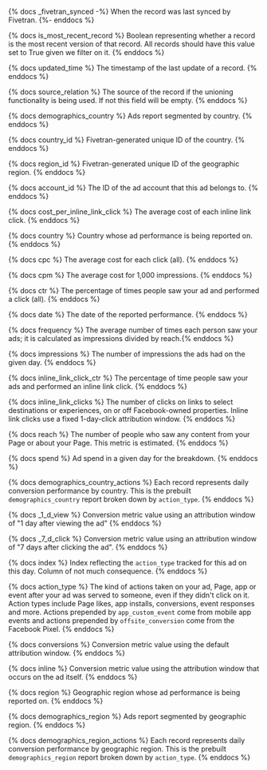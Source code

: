 {% docs _fivetran_synced -%}
When the record was last synced by Fivetran.
{%- enddocs %}

{% docs is_most_recent_record %}
Boolean representing whether a record is the most recent version of that record. All records should have this value set to True given we filter on it.
{% enddocs %}

{% docs updated_time %}
The timestamp of the last update of a record.
{% enddocs %}

{% docs source_relation %}
The source of the record if the unioning functionality is being used. If not this field will be empty.
{% enddocs %}

{% docs demographics_country %} Ads report segmented by country. {% enddocs %}

{% docs country_id %} Fivetran-generated unique ID of the country. {% enddocs %}

{% docs region_id %} Fivetran-generated unique ID of the geographic region. {% enddocs %}

{% docs account_id %} The ID of the ad account that this ad belongs to. {% enddocs %}

{% docs cost_per_inline_link_click %} The average cost of each inline link click. {% enddocs %}

{% docs country %} Country whose ad performance is being reported on. {% enddocs %}

{% docs cpc %} The average cost for each click (all). {% enddocs %}

{% docs cpm %} The average cost for 1,000 impressions. {% enddocs %}

{% docs ctr %} The percentage of times people saw your ad and performed a click (all). {% enddocs %}

{% docs date %} The date of the reported performance. {% enddocs %}

{% docs frequency %} The average number of times each person saw your ads; it is calculated as impressions divided by reach.{% enddocs %}

{% docs impressions %} The number of impressions the ads had on the given day. {% enddocs %}

{% docs inline_link_click_ctr %} The percentage of time people saw your ads and performed an inline link click. {% enddocs %}

{% docs inline_link_clicks %}
The number of clicks on links to select destinations or experiences, on or off Facebook-owned properties. Inline link clicks use a fixed 1-day-click attribution window.
{% enddocs %}

{% docs reach %} The number of people who saw any content from your Page or about your Page. This metric is estimated. {% enddocs %}

{% docs spend %} Ad spend in a given day for the breakdown. {% enddocs %}

{% docs demographics_country_actions %}
Each record represents daily conversion performance by country. This is the prebuilt `demographics_country` report broken down by `action_type`.
{% enddocs %}

{% docs _1_d_view %}
Conversion metric value using an attribution window of "1 day after viewing the ad"
{% enddocs %}

{% docs _7_d_click %}
Conversion metric value using an attribution window of "7 days after clicking the ad".
{% enddocs %}

{% docs index %}
Index reflecting the `action_type` tracked for this ad on this day. Column of not much consequence.
{% enddocs %}

{% docs action_type %}
The kind of actions taken on your ad, Page, app or event after your ad was served to someone, even if they didn't click on it. Action types include Page likes, app installs, conversions, event responses and more.
Actions prepended by `app_custom_event` come from mobile app events and actions prepended by `offsite_conversion` come from the Facebook Pixel.
{% enddocs %}

{% docs conversions %}
Conversion metric value using the default attribution window.
{% enddocs %}

{% docs inline %}
Conversion metric value using the attribution window that occurs on the ad itself.
{% enddocs %}

{% docs region %}
Geographic region whose ad performance is being reported on.
{% enddocs %}

{% docs demographics_region %}
Ads report segmented by geographic region.
{% enddocs %}

{% docs demographics_region_actions %}
Each record represents daily conversion performance by geographic region. This is the prebuilt `demographics_region` report broken down by `action_type`.
{% enddocs %}